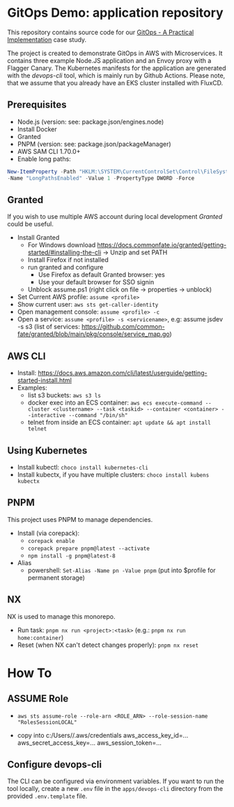 # GitOps Demo: application repository

This repository contains source code for our [GitOps - A Practical Implementation](https://dgital.com/blog/2025/06/17/gitops-practical-implementation) case study.


The project is created to demonstrate GitOps in AWS with Microservices. It contains three example Node.JS application and an Envoy proxy with a Flagger Canary. The Kubernetes manifests for the application are generated with the *devops-cli* tool, which is mainly run by Github Actions. Please note, that we assume that you already have an EKS cluster installed with FluxCD.

## Prerequisites

-   Node.js (version: see: package.json/engines.node)
-   Install Docker
-   Granted
-   PNPM (version: see: package.json/packageManager)
-   AWS SAM CLI 1.70.0+
-   Enable long paths:

```powershell
New-ItemProperty -Path "HKLM:\SYSTEM\CurrentControlSet\Control\FileSystem" `
-Name "LongPathsEnabled" -Value 1 -PropertyType DWORD -Force
```

## Granted

If you wish to use multiple AWS account during local development *Granted* could be useful.

-   Install Granted
    -   For Windows download https://docs.commonfate.io/granted/getting-started/#installing-the-cli -> Unzip and set PATH
    -   Install Firefox if not installed
    -   run granted and configure
        -   Use Firefox as default Granted browser: yes
        -   Use your default browser for SSO signin
    -   Unblock assume.ps1 (right click on file -> properties -> unblock)
-   Set Current AWS profile: `assume <profile>`
-   Show current user: `aws sts get-caller-identity`
-   Open management console: `assume <profile> -c`
-   Open a service: `assume <profile> -s <servicename>`, e.g: assume jsdev -s s3 (list of services: https://github.com/common-fate/granted/blob/main/pkg/console/service_map.go)

## AWS CLI

-   Install: https://docs.aws.amazon.com/cli/latest/userguide/getting-started-install.html
-   Examples:
    -   list s3 buckets: `aws s3 ls`
    -   docker exec into an ECS container: `aws ecs execute-command --cluster <clustername> --task <taskid> --container <container> --interactive --command "/bin/sh"`
    -   telnet from inside an ECS container: `apt update && apt install telnet`


## Using Kubernetes

-   Install kubectl: `choco install kubernetes-cli`
-   Install kubectx, if you have multiple clusters: `choco install kubens kubectx`

## PNPM

This project uses PNPM to manage dependencies.

-   Install (via corepack):
    -   `corepack enable`
    -   `corepack prepare pnpm@latest --activate`
    -   `npm install -g pnpm@latest-8`
-   Alias
    -   powershell: `Set-Alias -Name pn -Value pnpm` (put into $profile for permanent storage)

## NX

NX is used to manage this monorepo.

-   Run task: `pnpm nx run <project>:<task>` (e.g.: `pnpm nx run home:container`)
-   Reset (when NX can't detect changes properly): `pnpm nx reset`

# How To

## ASSUME Role

-   `aws sts assume-role --role-arn <ROLE_ARN> --role-session-name "RolesSessionLOCAL"`

-   copy into c:/Users/<youusername>/.aws/credentials
    aws_access_key_id=...
    aws_secret_access_key=...
    aws_session_token=...

## Configure devops-cli

The CLI can be configured via environment variables. If you want to run the tool locally, create a new `.env` file in the `apps/devops-cli` directory from the provided `.env.template` file.
